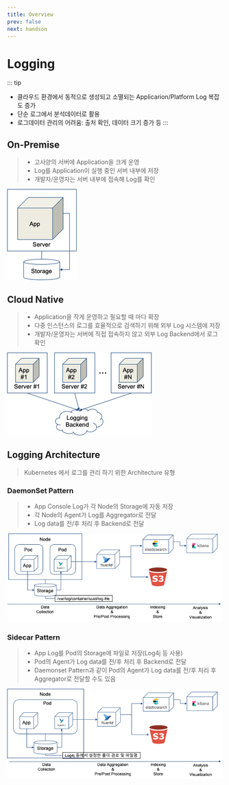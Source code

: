 ```yaml
---
title: Overview
prev: false
next: handson
---
```


# Logging
::: tip
* 클라우드 환경에서 동적으로 생성되고 소멸되는 Applicarion/Platform Log 복잡도 증가
* 단순 로그에서 분석데이터로 활용
* 로그데이터 관리의 어려움: 출처 확인, 데이터 크기 증가 등
:::

## On-Premise
> * 고사양의 서버에 Application을 크게 운영
> * Log를 Application이 실행 중인 서버 내부에 저장
> * 개발자/운영자는 서버 내부에 접속해 Log를 확인 

![](./img/2019-01-26-21-20-01.png)

## Cloud Native
> * Application을 작게 운영하고 필요할 때 마다 확장
> * 다중 인스턴스의 로그를 효율적으로 검색하기 위해 외부 Log 시스템에 저장
> * 개발자/운영자는 서버에 직접 접속하지 않고 외부 Log Backend에서 로그 확인

![](./img/2019-01-26-21-20-18.png)

## Logging Architecture
> Kubernetes 에서 로그를 관리 하기 위한 Architecture 유형

### DaemonSet Pattern
> * App Console Log가 각 Node의 Storage에 자동 저장
> * 각 Node의 Agent가 Log를 Aggregator로 전달
> * Log data를 전/후 처리 후 Backend로 전달

![](./img/2019-01-26-21-25-20.png)

### Sidecar Pattern
> * App Log를 Pod의 Storage에 파일로 저장(Log4j 등 사용)
> * Pod의 Agent가 Log data를 전/후 처리 후 Backend로 전달
> * Daemonset Pattern과 같이 Pod의 Agent가 Log data를 전/후 처리 후 Aggregator로 전달할 수도 있음

![](./img/2019-01-26-21-25-34.png)